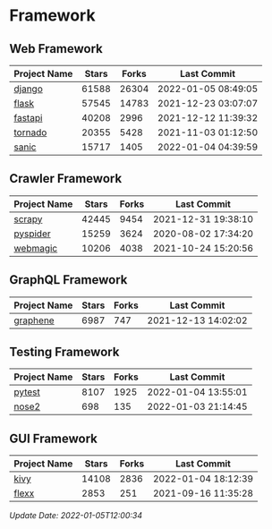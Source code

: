 # Framework

## Web Framework
| Project Name | Stars | Forks | Last Commit |
| ------------ | ----- | ----- | ----------- |
| [django](https://github.com/django/django) | 61588 | 26304 | 2022-01-05 08:49:05 |
| [flask](https://github.com/pallets/flask) | 57545 | 14783 | 2021-12-23 03:07:07 |
| [fastapi](https://github.com/tiangolo/fastapi) | 40208 | 2996 | 2021-12-12 11:39:32 |
| [tornado](https://github.com/tornadoweb/tornado) | 20355 | 5428 | 2021-11-03 01:12:50 |
| [sanic](https://github.com/sanic-org/sanic) | 15717 | 1405 | 2022-01-04 04:39:59 |

## Crawler Framework
| Project Name | Stars | Forks | Last Commit |
| ------------ | ----- | ----- | ----------- |
| [scrapy](https://github.com/scrapy/scrapy) | 42445 | 9454 | 2021-12-31 19:38:10 |
| [pyspider](https://github.com/binux/pyspider) | 15259 | 3624 | 2020-08-02 17:34:20 |
| [webmagic](https://github.com/code4craft/webmagic) | 10206 | 4038 | 2021-10-24 15:20:56 |

## GraphQL Framework
| Project Name | Stars | Forks | Last Commit |
| ------------ | ----- | ----- | ----------- |
| [graphene](https://github.com/graphql-python/graphene) | 6987 | 747 | 2021-12-13 14:02:02 |

## Testing Framework
| Project Name | Stars | Forks | Last Commit |
| ------------ | ----- | ----- | ----------- |
| [pytest](https://github.com/pytest-dev/pytest) | 8107 | 1925 | 2022-01-04 13:55:01 |
| [nose2](https://github.com/nose-devs/nose2) | 698 | 135 | 2022-01-03 21:14:45 |

## GUI Framework
| Project Name | Stars | Forks | Last Commit |
| ------------ | ----- | ----- | ----------- |
| [kivy](https://github.com/kivy/kivy) | 14108 | 2836 | 2022-01-04 18:12:39 |
| [flexx](https://github.com/flexxui/flexx) | 2853 | 251 | 2021-09-16 11:35:28 |

*Update Date: 2022-01-05T12:00:34*